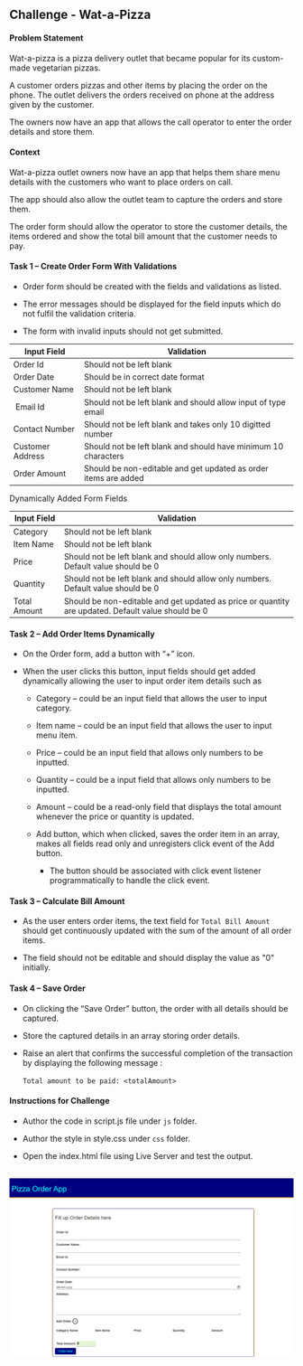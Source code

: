 ## Challenge - Wat-a-Pizza

#### Problem Statement

Wat-a-pizza is a pizza delivery outlet that became popular for its custom-made vegetarian pizzas. ​

A customer orders pizzas and other items by placing the order on the phone. The outlet delivers the orders received ​on phone at the address given by the customer.​

​The owners now have an app that allows the​ call operator to enter the order details ​and store them.​


#### Context 

Wat-a-pizza outlet owners now have an app that helps them share menu details with the customers who want to place orders on call. ​

The app should also allow the outlet team to capture the orders and store them. ​

The order form should allow the operator to store the customer details, the items ordered and show the total bill amount that the customer needs to pay.


#### Task 1 – Create Order Form With Validations​


- Order form should be created with the fields and validations as listed.​

- The error messages should be displayed for the field inputs which do not fulfil the validation criteria.​

- The form with invalid inputs should not get submitted.

| Input Field​          | Validation​                                                      |
| --------------------- | ---------------------------------------------------------------- |
| Order Id​             | Should not be left blank​                                        |
| Order Date​           | Should be in correct date format​      |
| Customer Name​        | Should not be left blank                       |
|  Email Id      | Should not be left blank and should allow input of type email​   |
| Contact Number      | Should not be left blank  and  takes only 10 digitted number​​                                         |
| Customer Address​ | Should not be left blank and should have minimum 10 characters                                      |
| Order Amount​         | Should be non-editable and get updated as order items are added​ |

Dynamically Added Form Fields

| Input Field​          | Validation​                                                      |
| --------------------- | ---------------------------------------------------------------- |
| Category​  | Should not be left blank​                                                |
| Item Name​ | Should not be left blank​                                                |
| Price​     | Should not be left blank and should allow only numbers. Default value should be 0​  ​     |
| Quantity​  | Should not be left blank and should allow only numbers. Default value should be 0​                  |
|Total Amount​    | Should be non-editable and get updated as price or quantity are updated. Default value should be 0​​ |

#### Task 2 – Add Order Items Dynamically

- On the Order form, add a button with “+” icon.​

- When the user clicks this button, input fields should get added dynamically allowing the user to input order item details such as​

   * Category – could be an input field that allows the user to input category.​

  * Item name –  could be an input field that allows the user to input menu item.​

  * Price – could be an input field that allows only numbers to be inputted.

  * Quantity – could be a input field that allows only numbers to be inputted.​

  * Amount – could be a read-only field that displays the total amount whenever the price or quantity is updated.​

  * Add button, which when clicked, saves the order item in an array, makes all fields read only and unregisters click event of the Add button.​

     * The button should be associated with click event listener programmatically to handle the click event.​



#### Task 3 – Calculate Bill Amount​


- As the user enters order items, the text field for `Total Bill Amount` should get continuously updated with the sum of the amount of all order items.​

- The field should not be editable and should display the value as "0" initially.

#### Task 4 – Save Order

- On clicking the “Save Order” button, the order with all details should be captured. ​


- Store the captured details in an array storing order details. ​

- Raise an alert that confirms the successful completion of the transaction by displaying the following message :​

    `Total amount to be paid: <totalAmount>`



#### Instructions for Challenge

- Author the code in script.js file under `js` folder. ​​

- Author the style in style.css under `css` folder.

- Open the index.html file using Live Server and test the output.​​


​
![](orderForm.png)

​

